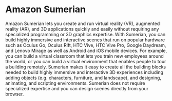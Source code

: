 # Amazon Sumerian
Amazon Sumerian lets you create and run virtual reality (VR), augmented reality (AR), and 3D
applications quickly and easily without requiring any specialized programming or 3D graphics expertise.
With Sumerian, you can build highly immersive and interactive scenes that run on popular hardware
such as Oculus Go, Oculus Rift, HTC Vive, HTC Vive Pro, Google Daydream, and Lenovo Mirage as well
as Android and iOS mobile devices. For example, you can build a virtual classroom that lets you train
new employees around the world, or you can build a virtual environment that enables people to tour
a building remotely. Sumerian makes it easy to create all the building blocks needed to build highly
immersive and interactive 3D experiences including adding objects (e.g. characters, furniture, and
landscape), and designing, animating, and scripting environments. Sumerian does not require specialized
expertise and you can design scenes directly from your browser.
